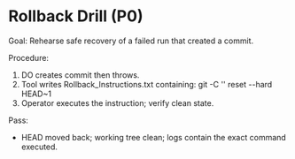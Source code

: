 ﻿# Rollback Drill (P0)

Goal: Rehearse safe recovery of a failed run that created a commit.

Procedure:
1) DO creates commit then throws.
2) Tool writes Rollback_Instructions.txt containing: git -C '<repo>' reset --hard HEAD~1
3) Operator executes the instruction; verify clean state.

Pass:
- HEAD moved back; working tree clean; logs contain the exact command executed.
